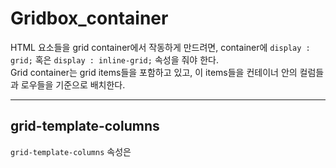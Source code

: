 # Gridbox_container
HTML 요소들을 grid container에서 작동하게 만드려면, container에 `display : grid;` 혹은 `display : inline-grid;` 속성을 줘야 한다.  
Grid container는 grid items들을 포함하고 있고, 이 items들을 컨테이너 안의 컬럼들과 로우들을 기준으로 배치한다.

---
## grid-template-columns
`grid-template-columns` 속성은 